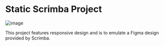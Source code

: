 # Static Scrimba Project
![image](https://github.com/mcloughman/HikeFinderStatic/assets/51391940/0444cdfc-400e-4536-aa8b-0a21ca12358b)


This project features responsive design and is to emulate a Figma design provided by Scrimba. 
